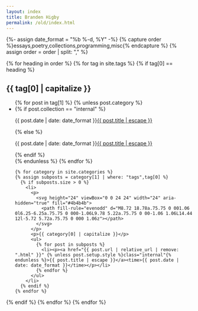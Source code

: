 ```yaml
---
layout: index
title: Branden Higby
permalink: /old/index.html
---
```

{%- assign date_format = "%b %-d, %Y" -%}
{% capture order %}essays,poetry,collections,programming,misc{% endcapture %}
{% assign order = order | split: "," %}

{% for heading in order %}
{% for tag in site.tags %}
{% if tag[0] == heading %}

  <h2>{{ tag[0] | capitalize }}</h2>
  <ul>
    {% for post in tag[1] %}
      {% unless post.category %}
        <li>
          {% if post.collection == "internal" %}
            <p><time>{{ post.date | date: date_format }}</time><a href="{{ post.url | relative_url | remove: ".html" }}" {% unless post.setup.style %}class="internal" {% endunless %}>{{ post.title | escape }}</a></p>
          {% else %}
            <p><time>{{ post.date | date: date_format }}</time><a href="{{ post.link }}">{{ post.title | escape }}</a></p>
          {% endif %}
        </li>
      {% endunless %}
    {% endfor %}


    {% for category in site.categories %}
    {% assign subposts = category[1] | where: "tags",tag[0] %}
      {% if subposts.size > 0 %}
        <li>
          <p>
            <svg height="24" viewBox="0 0 24 24" width="24" aria-hidden="true" fill="#4b4b4b">
              <path fill-rule="evenodd" d="M8.72 18.78a.75.75 0 001.06 0l6.25-6.25a.75.75 0 000-1.06L9.78 5.22a.75.75 0 00-1.06 1.06L14.44 12l-5.72 5.72a.75.75 0 000 1.06z"></path>
            </svg>
          </p>
          <p>{{ category[0] | capitalize }}</p>
          <ul>
            {% for post in subposts %}
              <li><p><a href="{{ post.url | relative_url | remove: ".html" }}" {% unless post.setup.style %}class="internal"{% endunless %}>{{ post.title | escape }}</a><time>{{ post.date | date: date_format }}</time></p></li>
            {% endfor %}
          </ul>
        </li>
      {% endif %}
    {% endfor %}
  </ul>
  {% endif %}
{% endfor %}
{% endfor %}
